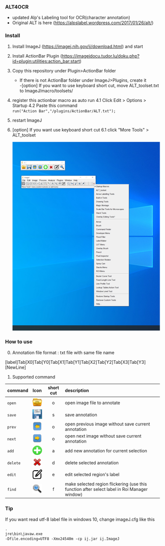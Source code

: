 ### ALT4OCR
- updated Alp's Labeling tool for OCR(character annotation)
- Original ALT is here (https://alpslabel.wordpress.com/2017/01/26/alt/)
### Install 
1. Install ImageJ (https://imagej.nih.gov/ij/download.html) and start 
2. Install ActionBar Plugin (https://imagejdocu.tudor.lu/doku.php?id=plugin:utilities:action_bar:start)
3. Copy this repository under Plugin>ActionBar folder 
   - If there is not ActionBar folder under ImageJ>Plugins, create it    
   -[option] If you want to use keyboard short cut, move ALT_toolset.txt to ImageJ/macro/toolsets/    
4. register this actionbar macro as auto run 
  4.1 Click Edit > Options > Startup 
  4.2 Paste this command  
`
     run("Action Bar","/plugins/ActionBar/ALT.txt");  
`
5. restart ImageJ 

6. [option] If you want use keyboard short cut
   6.1 click "More Tools" > ALT_toolset

   ![enable short cut](howto/shortcut.png)


### How to use
0. Annotation file format : txt file with same file name  
   
  [label]Tab[X0]Tab[Y0]Tab[X1]Tab[Y1]Tab[X2]Tab[Y2]Tab[X3]Tab[Y3][NewLine]

1. Supported command 
   
| command  |              Icon              | short cut | description                                                                                        |
| -------- | :----------------------------: | :-------: | :-------------------------------------------------------------------------------------------- |
| `open`   |   ![open](icons/alt/open.png)   |     o     | open image file to annotate                                                                 |
| `save`   |   ![save](icons/alt/save.png)   |     s     | save annotation                                                                               |
| `prev`   |   ![prev](icons/alt/prev.png)   |     o     | open previous image without save current annotation                                           |
| `next`   |   ![next](icons/alt/next.png)   |     o     | open next image without save current annotation                                               |
| `add`    |    ![add](icons/alt/add.png)    |     a     | add new annotation for current selection                                                    |
| `delete` | ![delete](icons/alt/delete.png) |     d     | delete selected annotation                                                                    |
| `edit`   |   ![edit](icons/alt/edit.png)   |     e     | edit selected region's label                                                                  |
| `find`   |   ![find](icons/alt/find.png)   |     f     | make selected region flickering (use this function after select label in Roi Manager window) |

### Tip
If you want read utf-8 label file in windows 10, change imageJ.cfg like this
```
.
jre\bin\javaw.exe
-Dfile.encoding=UTF8 -Xmx24540m -cp ij.jar ij.ImageJ 
```
